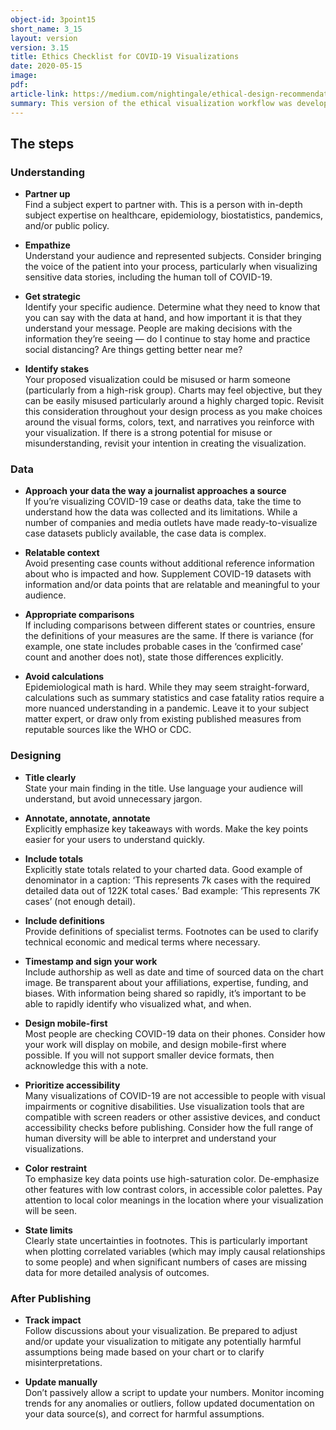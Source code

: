 ```yaml
---
object-id: 3point15
short_name: 3_15
layout: version
version: 3.15
title: Ethics Checklist for COVID-19 Visualizations
date: 2020-05-15
image:
pdf:
article-link: https://medium.com/nightingale/ethical-design-recommendations-for-covid-19-visualizations-cb4a2677ae40
summary: This version of the ethical visualization workflow was developed for the Data Visualization Society Working group on COVID-19 visualization. It was presented as part of an article on COVID-19 visualization in Nightingale, the DVS publication. Although this version is significantly different to other versions, its development informed future iterations of the workflow and poster.
---
```

## The steps

### Understanding
- **Partner up**  
Find a subject expert to partner with. This is a person with in-depth subject expertise on healthcare, epidemiology, biostatistics, pandemics, and/or public policy.
- **Empathize**  
Understand your audience and represented subjects. Consider bringing the voice of the patient into your process, particularly when visualizing sensitive data stories, including the human toll of COVID-19.

- **Get strategic**  
Identify your specific audience. Determine what they need to know that you can say with the data at hand, and how important it is that they understand your message. People are making decisions with the information they’re seeing — do I continue to stay home and practice social distancing? Are things getting better near me?

- **Identify stakes**  
Your proposed visualization could be misused or harm someone (particularly from a high-risk group). Charts may feel objective, but they can be easily misused particularly around a highly charged topic. Revisit this consideration throughout your design process as you make choices around the visual forms, colors, text, and narratives you reinforce with your visualization. If there is a strong potential for misuse or misunderstanding, revisit your intention in creating the visualization.

### Data

- **Approach your data the way a journalist approaches a source**  
If you’re visualizing COVID-19 case or deaths data, take the time to understand how the data was collected and its limitations. While a number of companies and media outlets have made ready-to-visualize case datasets publicly available, the case data is complex.

- **Relatable context**  
Avoid presenting case counts without additional reference information about who is impacted and how. Supplement COVID-19 datasets with information and/or data points that are relatable and meaningful to your audience.

- **Appropriate comparisons**  
If including comparisons between different states or countries, ensure the definitions of your measures are the same. If there is variance (for example, one state includes probable cases in the ‘confirmed case’ count and another does not), state those differences explicitly.

- **Avoid calculations**  
Epidemiological math is hard. While they may seem straight-forward, calculations such as summary statistics and case fatality ratios require a more nuanced understanding in a pandemic. Leave it to your subject matter expert, or draw only from existing published measures from reputable sources like the WHO or CDC.

### Designing

- **Title clearly**  
State your main finding in the title. Use language your audience will understand, but avoid unnecessary jargon.

- **Annotate, annotate, annotate**  
Explicitly emphasize key takeaways with words. Make the key points easier for your users to understand quickly.

- **Include totals**  
Explicitly state totals related to your charted data. Good example of denominator in a caption: ‘This represents 7k cases with the required detailed data out of 122K total cases.’ Bad example: ‘This represents 7K cases’ (not enough detail).

- **Include definitions**  
Provide definitions of specialist terms. Footnotes can be used to clarify technical economic and medical terms where necessary.

- **Timestamp and sign your work**  
Include authorship as well as date and time of sourced data on the chart image. Be transparent about your affiliations, expertise, funding, and biases. With information being shared so rapidly, it’s important to be able to rapidly identify who visualized what, and when.

- **Design mobile-first**  
Most people are checking COVID-19 data on their phones. Consider how your work will display on mobile, and design mobile-first where possible. If you will not support smaller device formats, then acknowledge this with a note.

- **Prioritize accessibility**  
Many visualizations of COVID-19 are not accessible to people with visual impairments or cognitive disabilities. Use visualization tools that are compatible with screen readers or other assistive devices, and conduct accessibility checks before publishing. Consider how the full range of human diversity will be able to interpret and understand your visualizations.

- **Color restraint**  
To emphasize key data points use high-saturation color. De-emphasize other features with low contrast colors, in accessible color palettes. Pay attention to local color meanings in the location where your visualization will be seen.

- **State limits**  
Clearly state uncertainties in footnotes. This is particularly important when plotting correlated variables (which may imply causal relationships to some people) and when significant numbers of cases are missing data for more detailed analysis of outcomes.

### After Publishing

- **Track impact**  
Follow discussions about your visualization. Be prepared to adjust and/or update your visualization to mitigate any potentially harmful assumptions being made based on your chart or to clarify misinterpretations.

- **Update manually**  
Don’t passively allow a script to update your numbers. Monitor incoming trends for any anomalies or outliers, follow updated documentation on your data source(s), and correct for harmful assumptions.
